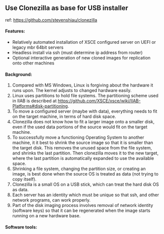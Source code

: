 ## Use Clonezilla as base for USB installer

ref: https://github.com/stevenshiau/clonezilla

#### Features:
* Relatively automated installation of XSCE configured server on UEFI or legacy mbr 64bit servers
* Headless install via ssh (must determine ip address from router)
* Optional interactive generation of new cloned images for replication onto other machines

#### Background:

  1. Compared with MS Windows, Linux is forgiving about the hardware it runs upon. The kernel adjusts to changed hardware easily.
  1. Linux uses partitions to hold file systems. The partitioning scheme used in IIAB is described at https://github.com/XSCE/xsce/wiki/IIAB-Platforms#disk-partitioning. 
  1. To move a configured server (maybe with data), everything needs to fit on the target machine, in terms of hard disk space.
  1. Clonezilla does not know how to fit a larger image onto a smaller disk, even if the used data portions of the source would fit on the target machine.
  1. To successfully move a functioning Operating System to another machine, it it best to shrink the source image so that it is smaller than the target disk. This removes the unused space from the file system, and shrinks the last partition. Then clonezilla moves it to the new target, where the last partition is automatically expanded to use the available space.
  1. Shrinking a file system, changing the partition size, or creating an image, is best done when the source OS is treated as data (not trying to copy itself).
  1. Clonezilla is a small OS on a USB stick, which can treat the hard disk OS as data.
  1. Each server has an identity which must be unique so that ssh, and other network programs, can work properly.
  1. Part of the disk imaging process involves removal of network identity (software keys) so that it can be regenerated when the image starts running on a new hardware base.
  
  #### Software tools:
